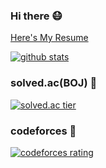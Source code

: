 ### Hi there 😷

[Here's My Resume](https://www.notion.so/Minhyung-Kim-6faf6f6561934fbe890b4dbcb99cdc3c)

[![github stats](https://github-readme-stats.vercel.app/api?username=leivoev&theme=tokyonight)](https://github.com/leivoev)

### solved.ac(BOJ) 📝
[![solved.ac tier](http://mazassumnida.wtf/api/v2/generate_badge?boj=leivoev)](https://solved.ac/leivoev)

### codeforces 📝
[![codeforces rating](http://api.cutewisp.com/v1/cf/leivoev)](https://codeforces.com/profile/leivoev)
